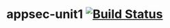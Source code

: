 # appsec-unit1  [![Build Status](https://api.travis-ci.com/jayala-29/appsec-unit1.svg?branch=master)](https://www.travis-ci.com/jayala-29/appsec-unit1)

